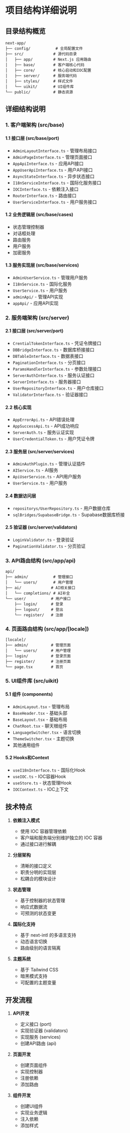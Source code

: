 # 项目结构详细说明

## 目录结构概览

```
next-app/
├── config/           # 全局配置文件
├── src/             # 源代码目录
│   ├── app/         # Next.js 应用路由
│   ├── base/        # 客户端核心代码
│   ├── core/        # 核心启动和IOC配置
│   ├── server/      # 服务端代码
│   ├── styles/      # 样式文件
│   └── uikit/       # UI组件库
└── public/          # 静态资源
```

## 详细结构说明

### 1. 客户端架构 (src/base)

#### 1.1 接口层 (src/base/port)

- `AdminLayoutInterface.ts` - 管理布局接口
- `AdminPageInterface.ts` - 管理页面接口
- `AppApiInterface.ts` - 应用API接口
- `AppUserApiInterface.ts` - 用户API接口
- `AsyncStateInterface.ts` - 异步状态接口
- `I18nServiceInterface.ts` - 国际化服务接口
- `IOCInterface.ts` - 依赖注入接口
- `RouterInterface.ts` - 路由接口
- `UserServiceInterface.ts` - 用户服务接口

#### 1.2 业务逻辑层 (src/base/cases)

- 状态管理控制器
- 对话框处理
- 路由服务
- 用户服务
- 加密服务

#### 1.3 服务实现层 (src/base/services)

- `AdminUserService.ts` - 管理用户服务
- `I18nService.ts` - 国际化服务
- `UserService.ts` - 用户服务
- `adminApi/` - 管理API实现
- `appApi/` - 应用API实现

### 2. 服务端架构 (src/server)

#### 2.1 接口层 (src/server/port)

- `CrentialTokenInterface.ts` - 凭证令牌接口
- `DBBridgeInterface.ts` - 数据库桥接接口
- `DBTableInterface.ts` - 数据表接口
- `PaginationInterface.ts` - 分页接口
- `ParamsHandlerInterface.ts` - 参数处理接口
- `ServerAuthInterface.ts` - 服务认证接口
- `ServerInterface.ts` - 服务器接口
- `UserRepositoryInterface.ts` - 用户仓库接口
- `ValidatorInterface.ts` - 验证器接口

#### 2.2 核心实现

- `AppErrorApi.ts` - API错误处理
- `AppSuccessApi.ts` - API成功响应
- `ServerAuth.ts` - 服务认证实现
- `UserCredentialToken.ts` - 用户凭证令牌

#### 2.3 服务层 (src/server/services)

- `AdminAuthPlugin.ts` - 管理认证插件
- `AIService.ts` - AI服务
- `ApiUserService.ts` - API用户服务
- `UserService.ts` - 用户服务

#### 2.4 数据访问层

- `repositorys/UserRepository.ts` - 用户数据仓库
- `sqlBridges/SupabaseBridge.ts` - Supabase数据库桥接

#### 2.5 验证器 (src/server/validators)

- `LoginValidator.ts` - 登录验证
- `PaginationValidator.ts` - 分页验证

### 3. API路由结构 (src/app/api)

```
api/
├── admin/           # 管理接口
│   └── users/       # 用户管理
├── ai/             # AI相关接口
│   └── completions/ # AI补全
└── user/           # 用户接口
    ├── login/      # 登录
    ├── logout/     # 登出
    └── register/   # 注册
```

### 4. 页面路由结构 (src/app/[locale])

```
[locale]/
├── admin/          # 管理页面
│   └── users/      # 用户管理
├── login/          # 登录页面
├── register/       # 注册页面
└── page.tsx        # 首页
```

### 5. UI组件库 (src/uikit)

#### 5.1 组件 (components)

- `AdminLayout.tsx` - 管理布局
- `BaseHeader.tsx` - 基础头部
- `BaseLayout.tsx` - 基础布局
- `ChatRoot.tsx` - 聊天根组件
- `LanguageSwitcher.tsx` - 语言切换
- `ThemeSwitcher.tsx` - 主题切换
- 其他通用组件

#### 5.2 Hooks和Context

- `useI18nInterface.ts` - 国际化Hook
- `useIOC.ts` - IOC容器Hook
- `useStore.ts` - 状态管理Hook
- `IOCContext.ts` - IOC上下文

## 技术特点

1. **依赖注入模式**
   - 使用 IOC 容器管理依赖
   - 客户端和服务端分别维护独立的 IOC 容器
   - 通过接口进行解耦

2. **分层架构**
   - 清晰的接口定义
   - 职责分明的实现层
   - 松耦合的模块设计

3. **状态管理**
   - 基于控制器的状态管理
   - 响应式数据流
   - 可预测的状态变更

4. **国际化支持**
   - 基于 next-intl 的多语言支持
   - 动态语言切换
   - 路由级别的语言隔离

5. **主题系统**
   - 基于 Tailwind CSS
   - 暗黑模式支持
   - 可配置的主题变量

## 开发流程

1. **API开发**
   - 定义接口 (port)
   - 实现验证器 (validators)
   - 实现服务 (services)
   - 创建API路由 (api)

2. **页面开发**
   - 创建页面组件
   - 实现控制器
   - 注册依赖
   - 添加路由

3. **组件开发**
   - 创建UI组件
   - 实现业务逻辑
   - 注入依赖
   - 添加样式
